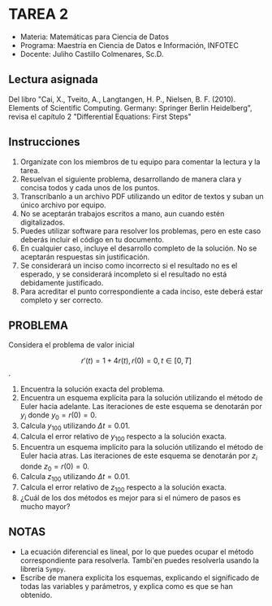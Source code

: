# TAREA 2

* Materia: Matemáticas para Ciencia de Datos
* Programa: Maestría en Ciencia de Datos e Información, INFOTEC
* Docente:  Juliho Castillo Colmenares, Sc.D.

## Lectura asignada

Del libro "Cai, X., Tveito, A., Langtangen, H. P., Nielsen, B. F. (2010). Elements of Scientific Computing. Germany: Springer Berlin Heidelberg", revisa el capítulo 2 "Differential Equations: First Steps"

## Instrucciones

1. Organízate con los miembros de tu equipo para comentar la lectura y la tarea.
2. Resuelvan el siguiente problema, desarrollando de manera clara y concisa todos y cada unos de los puntos.
3. Transcríbanlo a un archivo PDF utilizando un editor de textos y suban un único archivo por equipo. 
4. No se aceptarán trabajos escritos a mano, aun cuando estén digitalizados. 
5. Puedes utilizar software para resolver los problemas, pero en este caso deberás incluir el código en tu documento.
6. En cualquier caso, incluye el desarrollo completo de la solución. No se aceptarán respuestas sin justificación. 
7. Se considerará un inciso como incorrecto si el resultado no es el esperado, y se considerará incompleto si el resultado no está debidamente justificado.
8. Para acreditar el punto correspondiente a cada inciso, este deberá estar completo y ser correcto.

## PROBLEMA

Considera el problema de valor inicial 

$$
r'(t) = 1 + 4r(t), r(0)=0, t \in [0,T]
$$.

1. Encuentra la solución exacta del problema. 
2. Encuentra un esquema explícita para la solución utilizando el método de Euler hacia adelante. Las iteraciones de este esquema se denotarán por $y_i$ donde $y_0=r(0)=0$.
3. Calcula $y_{100}$ utilizando $\Delta t =0.01$. 
4. Calcula el error relativo de $y_{100}$​ respecto a la solución exacta.
5. Encuentra un esquema implícito para la solución utilizando el método de Euler hacia atras. Las iteraciones de este esquema se denotarán por $z_i$ donde $z_0=r(0)=0$.
6. Calcula $z_{100}$ utilizando $\Delta t =0.01$. 
7. Calcula el error relativo de $z_{100}$ respecto a la solución exacta.
8. ¿Cuál de los dos métodos es mejor para si el número de pasos es mucho mayor?

## NOTAS

* La ecuación diferencial es lineal, por lo que puedes ocupar el método correspondiente para resolverla. Tambi'en puedes resolverla usando la libreria `Sympy`.
* Escribe de manera explicita los esquemas, explicando el significado de todas las variables y parámetros, y explica como es que se han obtenido.
